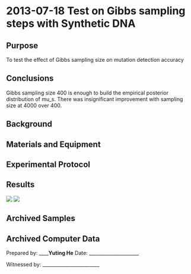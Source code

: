 2013-07-18 Test on Gibbs sampling steps with Synthetic DNA
==============================

Purpose
------------
To test the effect of Gibbs sampling size on mutation detection accuracy

Conclusions
-----------------
Gibbs sampling size 400 is enough to build the empirical posterior distribution of mu_s. There was insignificant improvement with sampling size at 4000 over 400. 

Background
-----------------

Materials and Equipment
------------------------------


Experimental Protocol
---------------------------


Results
-----------
![](http://i.imgur.com/shSjdyU.jpg)
![](http://i.imgur.com/NWgjyXi.jpg)

Archived Samples
-------------------------

Archived Computer Data
------------------------------


Prepared by: __________Yuting He______  Date: _____________________


Witnessed by: ________________________
